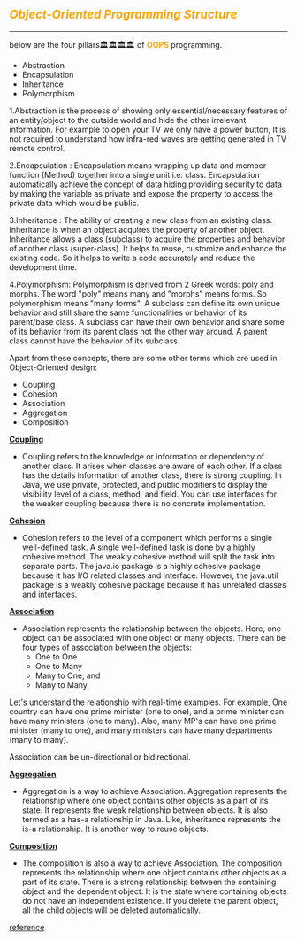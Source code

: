 ## <span style="color:orange">***Object-Oriented Programming Structure***</span>  
****

below are the four pillars🏛🏛🏛🏛 of <span style="color:orange">**OOPS**</span> programming.

- Abstraction
- Encapsulation
- Inheritance
- Polymorphism

1.Abstraction is the process of showing only essential/necessary features of an entity/object to the outside world and hide the other irrelevant information. For example to open your TV we only have a power button, It is not required to understand how infra-red waves are getting generated in TV remote control.  

2.Encapsulation : Encapsulation means wrapping up data and member function (Method) together into a single unit i.e. class. Encapsulation automatically achieve the concept of data hiding providing security to data by making the variable as private and expose the property to access the private data which would be public.

3.Inheritance : The ability of creating a new class from an existing class. Inheritance is when an object acquires the property of another object. Inheritance allows a class (subclass) to acquire the properties and behavior of another class (super-class). It helps to reuse, customize and enhance the existing code. So it helps to write a code accurately and reduce the development time.

4.Polymorphism: Polymorphism is derived from 2 Greek words: poly and morphs. The word "poly" means many and "morphs" means forms. So polymorphism means "many forms". A subclass can define its own unique behavior and still share the same functionalities or behavior of its parent/base class. A subclass can have their own behavior and share some of its behavior from its parent class not the other way around. A parent class cannot have the behavior of its subclass.

Apart from these concepts, there are some other terms which are used in Object-Oriented design:

- Coupling  
- Cohesion 
- Association  
- Aggregation  
- Composition  

[**Coupling**](https://www.geeksforgeeks.org/coupling-in-java/)

- Coupling refers to the knowledge or information or dependency of another class. It arises when classes are aware of each other. If a class has the details information of another class, there is strong coupling. In Java, we use private, protected, and public modifiers to display the visibility level of a class, method, and field. You can use interfaces for the weaker coupling because there is no concrete implementation. 

[**Cohesion**](https://www.geeksforgeeks.org/cohesion-in-java/)   
- Cohesion refers to the level of a component which performs a single well-defined task. A single well-defined task is done by a highly cohesive method. The weakly cohesive method will split the task into separate parts. The java.io package is a highly cohesive package because it has I/O related classes and interface. However, the java.util package is a weakly cohesive package because it has unrelated classes and interfaces.

[**Association**](https://www.geeksforgeeks.org/association-composition-aggregation-java/)  
- Association represents the relationship between the objects. Here, one object can be associated with one object or many objects. There can be four types of association between the objects:
    - One to One
    - One to Many
    - Many to One, and
    - Many to Many  
    
Let's understand the relationship with real-time examples. For example, One country can have one prime minister (one to one), and a prime minister can have many ministers (one to many). Also, many MP's can have one prime minister (many to one), and many ministers can have many departments (many to many).

Association can be un-directional or bidirectional.

[**Aggregation**](https://www.geeksforgeeks.org/association-composition-aggregation-java/) 
- Aggregation is a way to achieve Association. Aggregation represents the relationship where one object contains other objects as a part of its state. It represents the weak relationship between objects. It is also termed as a has-a relationship in Java. Like, inheritance represents the is-a relationship. It is another way to reuse objects.

[**Composition**](https://www.geeksforgeeks.org/association-composition-aggregation-java/)
- The composition is also a way to achieve Association. The composition represents the relationship where one object contains other objects as a part of its state. There is a strong relationship between the containing object and the dependent object. It is the state where containing objects do not have an independent existence. If you delete the parent object, all the child objects will be deleted automatically.

[reference](https://www.javatpoint.com/java-oops-concepts)